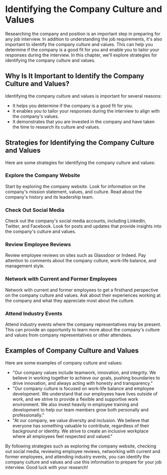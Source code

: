 Identifying the Company Culture and Values
===========================================================================================

Researching the company and position is an important step in preparing for any job interview. In addition to understanding the job requirements, it's also important to identify the company culture and values. This can help you determine if the company is a good fit for you and enable you to tailor your responses during the interview. In this chapter, we'll explore strategies for identifying the company culture and values.

Why Is It Important to Identify the Company Culture and Values?
---------------------------------------------------------------

Identifying the company culture and values is important for several reasons:

* It helps you determine if the company is a good fit for you.
* It enables you to tailor your responses during the interview to align with the company's values.
* It demonstrates that you are invested in the company and have taken the time to research its culture and values.

Strategies for Identifying the Company Culture and Values
---------------------------------------------------------

Here are some strategies for identifying the company culture and values:

### Explore the Company Website

Start by exploring the company website. Look for information on the company's mission statement, values, and culture. Read about the company's history and its leadership team.

### Check Out Social Media

Check out the company's social media accounts, including LinkedIn, Twitter, and Facebook. Look for posts and updates that provide insights into the company's culture and values.

### Review Employee Reviews

Review employee reviews on sites such as Glassdoor or Indeed. Pay attention to comments about the company culture, work-life balance, and management style.

### Network with Current and Former Employees

Network with current and former employees to get a firsthand perspective on the company culture and values. Ask about their experiences working at the company and what they appreciate most about the culture.

### Attend Industry Events

Attend industry events where the company representatives may be present. This can provide an opportunity to learn more about the company's culture and values from company representatives or other attendees.

Examples of Company Culture and Values
--------------------------------------

Here are some examples of company culture and values:

* "Our company values include teamwork, innovation, and integrity. We believe in working together to achieve our goals, pushing boundaries to drive innovation, and always acting with honesty and transparency."
* "Our company culture is focused on work-life balance and employee development. We understand that our employees have lives outside of work, and we strive to provide a flexible and supportive work environment. We also invest heavily in employee training and development to help our team members grow both personally and professionally."
* "At our company, we value diversity and inclusion. We believe that everyone has something valuable to contribute, regardless of their background or identity. We strive to create an inclusive workplace where all employees feel respected and valued."

By following strategies such as exploring the company website, checking out social media, reviewing employee reviews, networking with current and former employees, and attending industry events, you can identify the company culture and values and use this information to prepare for your job interview. Good luck with your research!
